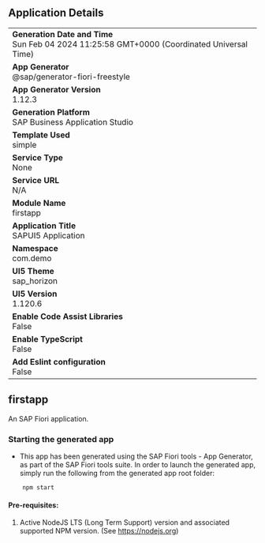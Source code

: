 ## Application Details
|               |
| ------------- |
|**Generation Date and Time**<br>Sun Feb 04 2024 11:25:58 GMT+0000 (Coordinated Universal Time)|
|**App Generator**<br>@sap/generator-fiori-freestyle|
|**App Generator Version**<br>1.12.3|
|**Generation Platform**<br>SAP Business Application Studio|
|**Template Used**<br>simple|
|**Service Type**<br>None|
|**Service URL**<br>N/A
|**Module Name**<br>firstapp|
|**Application Title**<br>SAPUI5 Application|
|**Namespace**<br>com.demo|
|**UI5 Theme**<br>sap_horizon|
|**UI5 Version**<br>1.120.6|
|**Enable Code Assist Libraries**<br>False|
|**Enable TypeScript**<br>False|
|**Add Eslint configuration**<br>False|

## firstapp

An SAP Fiori application.

### Starting the generated app

-   This app has been generated using the SAP Fiori tools - App Generator, as part of the SAP Fiori tools suite.  In order to launch the generated app, simply run the following from the generated app root folder:

```
    npm start
```

#### Pre-requisites:

1. Active NodeJS LTS (Long Term Support) version and associated supported NPM version.  (See https://nodejs.org)


